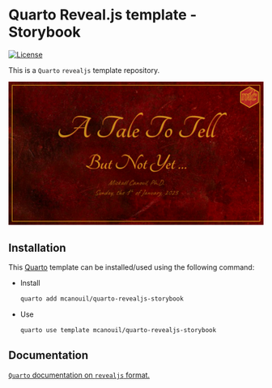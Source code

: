 # Quarto Reveal.js template - Storybook

<!-- badges: start -->
[![License](https://img.shields.io/github/license/mcanouil/quarto-revealjs-storybook)](LICENSE)
<!-- badges: end -->

This is a `Quarto` `revealjs` template repository.

![Screenshot of title slide with a logo in the top right corner, a background looking like old paper, a block center aligned in the center of the slide with a styled title and subtitle in yellow, the author and date in transparent yellow. The footer of the slide in dark red includes the Mickaël CANOUIL website and the CC-By license.](template.png)

## Installation

This [Quarto](quarto.org) template can be installed/used using the following command:

- Install
  ```bash
  quarto add mcanouil/quarto-revealjs-storybook
  ```
- Use
  ```bash
  quarto use template mcanouil/quarto-revealjs-storybook
  ```

## Documentation

[`Quarto` documentation on `revealjs` format.](https://quarto.org/docs/presentations/revealjs/)
